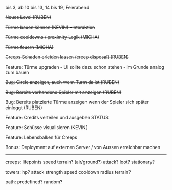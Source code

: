 
bis 3, ab 10 bis 13, 14 bis 19, Feierabend


~~Neues Level (RUBEN)~~

~~Türme bauen können (KEVIN) +Interaktion~~

~~Türme cooldowns / proximity Logik (MICHA)~~

~~Türme feuern (MICHA)~~

~~Creeps Schaden erleiden lassen (creep disposal) (RUBEN)~~

Feature: Türme upgraden - UI sollte dazu schon stehen - im Grunde analog zum bauen

~~Bug: Circle anzeigen, auch wenn Turm da ist (RUBEN)~~

~~Bug: Bereits vorhandene Spieler mit anzeigen (RUBEN)~~

Bug: Bereits platzierte Türme anzeigen wenn der Spieler sich später einloggt (RUBEN)

Feature: Credits verteilen und ausgeben STATUS

Feature: Schüsse visualisieren (KEVIN)

Feature: Lebensbalken für Creeps

Bonus: Deployment auf externen Server / von Aussen erreichbar machen


---

creeps:
	lifepoints
	speed
	terrain? (air/ground?)
	attack?
	loot? stationary?

towers:
	hp?
	attack strength
		speed
		cooldown
		radius
		terrain?

path:
	predefined?
	random?
